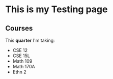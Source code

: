 # This is my Testing page
## Courses

This **quarter** I'm taking:
* CSE 12
* CSE 15L
* Math 109
* Math 170A
* Ethn 2
